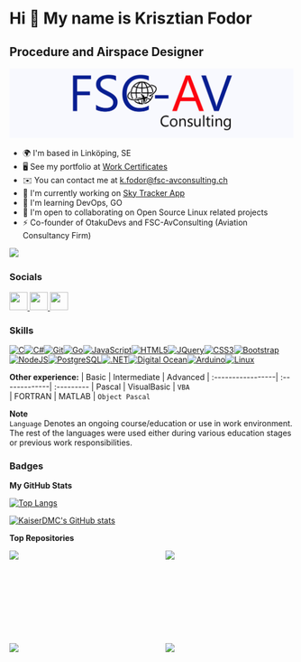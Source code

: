 Hi 👋 My name is Krisztian Fodor
================================

Procedure and Airspace Designer
-------------------------------

<p align="center">
  <img src="Logo_Kris_Banner_kopieren.jpg" alt="Banner FSC-AVC"/>
</p>

*   🌍  I'm based in Linköping, SE
*   🖥️  See my portfolio at [Work Certificates](http://certificates.fsc-avconsulting.ch)
*   ✉️  You can contact me at [k.fodor@fsc-avconsulting.ch](mailto:k.fodor@fsc-avconsulting.ch)
*   🚀  I'm currently working on [Sky Tracker App](http://sky-tracker.info)
*   🧠  I'm learning DevOps, GO
*   🤝  I'm open to collaborating on Open Source Linux related projects
*   ⚡  Co-founder of OtakuDevs and FSC-AvConsulting (Aviation Consultancy Firm)

<a href="https://www.github.com/KaiserDMC" target="_blank" rel="noreferrer"><img src="https://img.shields.io/github/followers/KaiserDMC?logo=github&style=for-the-badge&color=facc15&labelColor=0f172a" /></a>
                  
### Socials
<p align="left"> <a href="https://discord.com/users/kaiserdmc" target="_blank" rel="noreferrer"> <picture> <source media="(prefers-color-scheme: dark)" srcset="undefined" /> <source media="(prefers-color-scheme: light)" srcset="https://raw.githubusercontent.com/danielcranney/readme-generator/main/public/icons/socials/discord.svg" /> <img src="https://raw.githubusercontent.com/danielcranney/readme-generator/main/public/icons/socials/discord.svg" width="32" height="32" /> </picture> </a> <a href="https://www.github.com/KaiserDMC" target="_blank" rel="noreferrer"> <picture> <source media="(prefers-color-scheme: dark)" srcset="https://raw.githubusercontent.com/danielcranney/readme-generator/main/public/icons/socials/github-dark.svg" /> <source media="(prefers-color-scheme: light)" srcset="https://raw.githubusercontent.com/danielcranney/readme-generator/main/public/icons/socials/github.svg" /> <img src="https://raw.githubusercontent.com/danielcranney/readme-generator/main/public/icons/socials/github.svg" width="32" height="32" /> </picture> </a> <a href="https://www.linkedin.com/in/krisztian-fodor-566372a8/" target="_blank" rel="noreferrer"> <picture> <source media="(prefers-color-scheme: dark)" srcset="https://raw.githubusercontent.com/danielcranney/readme-generator/main/public/icons/socials/linkedin-dark.svg" /> <source media="(prefers-color-scheme: light)" srcset="https://raw.githubusercontent.com/danielcranney/readme-generator/main/public/icons/socials/linkedin.svg" /> <img src="https://raw.githubusercontent.com/danielcranney/readme-generator/main/public/icons/socials/linkedin.svg" width="32" height="32" /> </picture> </a></p>

### Skills 
<p align="left">
<a href="https://docs.microsoft.com/en-us/cpp/?view=msvc-170" target="_blank" rel="noreferrer"><img src="https://raw.githubusercontent.com/danielcranney/readme-generator/main/public/icons/skills/c-colored.svg" width="36" height="36" alt="C" /></a><a href="https://docs.microsoft.com/en-us/dotnet/csharp/" target="_blank" rel="noreferrer"><img src="https://raw.githubusercontent.com/danielcranney/readme-generator/main/public/icons/skills/csharp-colored.svg" width="36" height="36" alt="C#" /></a><a href="https://git-scm.com/" target="_blank" rel="noreferrer"><img src="https://raw.githubusercontent.com/danielcranney/readme-generator/main/public/icons/skills/git-colored.svg" width="36" height="36" alt="Git" /></a><a href="https://go.dev/doc/" target="_blank" rel="noreferrer"><img src="https://raw.githubusercontent.com/danielcranney/readme-generator/main/public/icons/skills/go-colored.svg" width="36" height="36" alt="Go" /></a><a href="https://developer.mozilla.org/en-US/docs/Web/JavaScript" target="_blank" rel="noreferrer"><img src="https://raw.githubusercontent.com/danielcranney/readme-generator/main/public/icons/skills/javascript-colored.svg" width="36" height="36" alt="JavaScript" /></a><a href="https://developer.mozilla.org/en-US/docs/Glossary/HTML5" target="_blank" rel="noreferrer"><img src="https://raw.githubusercontent.com/danielcranney/readme-generator/main/public/icons/skills/html5-colored.svg" width="36" height="36" alt="HTML5" /></a><a href="https://jquery.com/" target="_blank" rel="noreferrer"><img src="https://raw.githubusercontent.com/danielcranney/readme-generator/main/public/icons/skills/jquery-colored.svg" width="36" height="36" alt="JQuery" /></a><a href="https://www.w3.org/TR/CSS/#css" target="_blank" rel="noreferrer"><img src="https://raw.githubusercontent.com/danielcranney/readme-generator/main/public/icons/skills/css3-colored.svg" width="36" height="36" alt="CSS3" /></a><a href="https://getbootstrap.com/" target="_blank" rel="noreferrer"><img src="https://raw.githubusercontent.com/danielcranney/readme-generator/main/public/icons/skills/bootstrap-colored.svg" width="36" height="36" alt="Bootstrap" /></a><a href="https://nodejs.org/en/" target="_blank" rel="noreferrer"><img src="https://raw.githubusercontent.com/danielcranney/readme-generator/main/public/icons/skills/nodejs-colored.svg" width="36" height="36" alt="NodeJS" /></a><a href="https://www.postgresql.org/" target="_blank" rel="noreferrer"><img src="https://raw.githubusercontent.com/danielcranney/readme-generator/main/public/icons/skills/postgresql-colored.svg" width="36" height="36" alt="PostgreSQL" /></a><a href="https://dotnet.microsoft.com/en-us/" target="_blank" rel="noreferrer"><img src="https://raw.githubusercontent.com/danielcranney/readme-generator/main/public/icons/skills/dot-net-colored.svg" width="36" height="36" alt=".NET" /></a><a href="https://www.digitalocean.com" target="_blank" rel="noreferrer"><img src="https://raw.githubusercontent.com/danielcranney/readme-generator/main/public/icons/skills/digitalocean-colored.svg" width="36" height="36" alt="Digital Ocean" /></a><a href="https://store.arduino.cc/?gclid=Cj0KCQjw2eilBhCCARIsAG0Pf8uueBifykWcsSS4LPESeGQfxGVKJYnzV7bz471XfknQJy_1VINVWM8aAkLtEALw_wcB" target="_blank" rel="noreferrer"><img src="https://raw.githubusercontent.com/danielcranney/readme-generator/main/public/icons/skills/arduino-colored.svg" width="36" height="36" alt="Arduino" /></a><a href="https://www.linux.org" target="_blank" rel="noreferrer"><img src="https://raw.githubusercontent.com/danielcranney/readme-generator/main/public/icons/skills/linux-colored.svg" width="36" height="36" alt="Linux" /></a>
</p>

**Other experience:** 
| Basic				| Intermediate  | Advanced
| :-----------------| :-------------| :---------
| Pascal			| VisualBasic	| `VBA`		
| FORTRAN			| MATLAB
| `Object Pascal`

**Note**  
`Language` Denotes an ongoing course/education or use in work environment.  
The rest of the languages were used either during various education stages or previous work responsibilities.

### Badges

<b>My GitHub Stats</b>

[![Top Langs](https://readme-stats.clckblog.space/api/top-langs/?username=kaiserdmc&show_icons=true&layout=compact&theme=tokyonight&count_private=true)](https://github.com/anuraghazra/github-readme-stats)

<a href="http://www.github.com/KaiserDMC"><img src="https://github-readme-stats.vercel.app/api?username=KaiserDMC&show_icons=true&hide=&count_private=true&title_color=facc15&text_color=ffffff&icon_color=facc15&bg_color=0f172a&hide_border=true&show_icons=true" alt="KaiserDMC's GitHub stats" /></a>

<b>Top Repositories</b>

<div width="100%" align="center"><a href="https://github.com/KaiserDMC/Software-Engineering---CSharp-Path---SoftUni" align="left"><img align="left" width="45%" src="https://github-readme-stats.vercel.app/api/pin/?username=KaiserDMC&repo=Software-Engineering---CSharp-Path---SoftUni&title_color=facc15&text_color=ffffff&icon_color=facc15&bg_color=0f172a&hide_border=true&locale=en" /></a><a href="https://github.com/KaiserDMC/ZipForJudge" align="right"><img align="right" width="45%" src="https://github-readme-stats.vercel.app/api/pin/?username=KaiserDMC&repo=ZipForJudge&title_color=facc15&text_color=ffffff&icon_color=facc15&bg_color=0f172a&hide_border=true&locale=en" /></a></div><br /><br /><br />

<br /><br /><br /><br /><br />

<div width="100%" align="center"><a href="https://github.com/KaiserDMC/InitialSetupProgramInstaller" align="left"><img align="left" width="45%" src="https://github-readme-stats.vercel.app/api/pin/?username=KaiserDMC&repo=InitialSetupProgramInstaller&title_color=facc15&text_color=ffffff&icon_color=facc15&bg_color=0f172a&hide_border=true&locale=en" /></a><a href="https://github.com/KaiserDMC/Sky-Tracker-App" align="right"><img align="right" width="45%" src="https://github-readme-stats.vercel.app/api/pin/?username=KaiserDMC&repo=Sky-Tracker-App&title_color=facc15&text_color=ffffff&icon_color=facc15&bg_color=0f172a&hide_border=true&locale=en" /></a></div>
